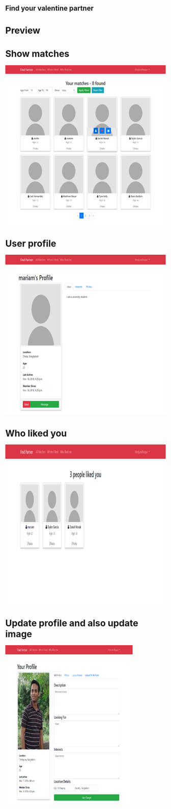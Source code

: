 ## Find your valentine partner

# Preview

# Show matches
<img src="screenshots/one.png" height="500">

# User profile
<img src="screenshots/two.png" height="500">

# Who liked you
<img src="screenshots/three.png" height="500">

# Update profile and also update image
<img src="screenshots/four.png" width="400" height="500">
